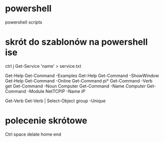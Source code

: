 # powershell
powershell scripts
# skrót do szablonów na powershell ise
ctrl j
Get-Service 'name' > service.txt

Get-Help Get-Command -Examples
Get-Help Get-Command -ShowWindow
Get-Help Get-Command -Online
Get-Command pi*
Get-Command -Verb get
Get-Command -Noun Computer
Get-Command -Name *Computer*
Get-Command -Module NetTCPIP -Name *IP*

Get-Verb
Get-Verb | Select-Object group -Unique

# polecenie skrótowe
Ctrl space
delate
home
end

